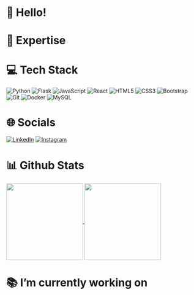 # 👋 Hello!


# 🚀 Expertise


# 💻 Tech Stack
![Python](https://img.shields.io/badge/python-3670A0?style=for-the-badge&logo=python&logoColor=ffdd54) 
![Flask](https://img.shields.io/badge/flask-%23000.svg?style=for-the-badge&logo=flask&logoColor=white) 
![JavaScript](https://img.shields.io/badge/javascript-%23323330.svg?style=for-the-badge&logo=javascript&logoColor=%23F7DF1E)
![React](https://img.shields.io/badge/react-%2320232a.svg?style=for-the-badge&logo=react&logoColor=%2361DAFB)
![HTML5](https://img.shields.io/badge/html5-%23E34F26.svg?style=for-the-badge&logo=html5&logoColor=white) 
![CSS3](https://img.shields.io/badge/css3-%231572B6.svg?style=for-the-badge&logo=css3&logoColor=white)
![Bootstrap](https://img.shields.io/badge/bootstrap-%238511FA.svg?style=for-the-badge&logo=bootstrap&logoColor=white)
![Git](https://img.shields.io/badge/git-%23F05033.svg?style=for-the-badge&logo=git&logoColor=white)
![Docker](https://img.shields.io/badge/docker-%230db7ed.svg?style=for-the-badge&logo=docker&logoColor=white)
![MySQL](https://img.shields.io/badge/mysql-%2300f.svg?style=for-the-badge&logo=mysql&logoColor=white) 




# 🌐 Socials
[![LinkedIn](https://img.shields.io/badge/linkedin-%230077B5.svg?style=for-the-badge&logo=linkedin&logoColor=white)](https://www.linkedin.com/in/feliperodrigues09/) [![Instagram](https://img.shields.io/badge/Instagram-%23E4405F.svg?style=for-the-badge&logo=Instagram&logoColor=white)](https://instagram.com/felipern09)



# 📊 Github Stats

<a href="https://github-readme-stats.vercel.app/api?username=felipern09&show_icons=true&theme=dark&rank_icon=github">
  <img height=200 align="center" src="https://github-readme-stats.vercel.app/api?username=felipern09&show_icons=true&theme=dark&rank_icon=github" />
</a>
<a href="https://github-readme-stats.vercel.app/api/top-langs/?username=felipern09&theme=dark&langs_count=8&layout=compact">
  <img height=200 align="center" src="https://github-readme-stats.vercel.app/api/top-langs/?username=felipern09&theme=dark&langs_count=8&layout=compact" />
</a>

# 📚 I’m currently working on

